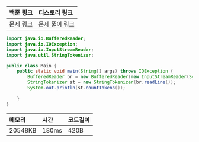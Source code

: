 | 백준 링크                                         | 티스토리 링크                                       |
|:----------------------------------------------|:----------------------------------------------|
| [문제 링크](https://www.acmicpc.net/problem/1152) | [문제 풀이 링크](https://strong-park.tistory.com/20) |


```java
import java.io.BufferedReader;
import java.io.IOException;
import java.io.InputStreamReader;
import java.util.StringTokenizer;

public class Main {
    public static void main(String[] args) throws IOException {
        BufferedReader br = new BufferedReader(new InputStreamReader(System.in));
        StringTokenizer st = new StringTokenizer(br.readLine());
        System.out.println(st.countTokens());
      
    }
}
```

| 메모리     | 시간   | 코드길이 |
|:--------|:-----|:-----|
| 20548KB | 180ms     | 420B  |